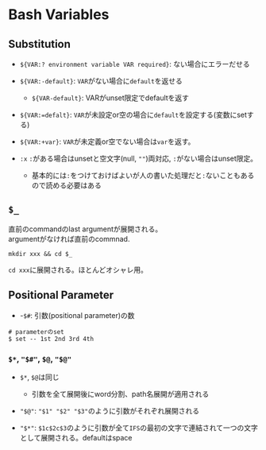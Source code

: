 # Bash Variables

## Substitution

* `${VAR:? environment variable VAR required}`: ない場合にエラーだせる
* `${VAR:-default}`: `VAR`がない場合に`default`を返せる
  * `${VAR-default}`: VARがunset限定でdefaultを返す
* `${VAR:=defalt}`: `VAR`が未設定or空の場合に`default`を設定する(変数にsetする)
* `${VAR:+var}`: `VAR`が未定義or空でない場合は`var`を返す。

* `:x` `:`がある場合はunsetと空文字(null, `""`)両対応, `:`がない場合はunset限定。
  * 基本的には`:`をつけておけばよいが人の書いた処理だと`:`ないこともあるので読める必要はある

## `$_`

直前のcommandのlast argumentが展開される。  
argumentがなければ直前のcommnad.

```shell
mkdir xxx && cd $_
```

`cd xxx`に展開される。ほとんどオシャレ用。

## Positional Parameter

* -`$#`: 引数(positional parameter)の数

```shell
# parameterのset
$ set -- 1st 2nd 3rd 4th
```

### `$*`, `"$#"`, `$@`, `"$@"`

* `$*`, `$@`は同じ
  * 引数を全て展開後にword分割、path名展開が適用される

* `"$@"`: `"$1" "$2" "$3"`のように引数がそれぞれ展開される

* `"$*"`: `$1c$2c$3`のように引数が全て`IFS`の最初の文字で連結されて一つの文字として展開される。defaultはspace
